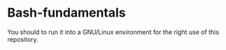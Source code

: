 # Bash-fundamentals
You should to run it into a GNU/Linux environment for the right use of this repository.

